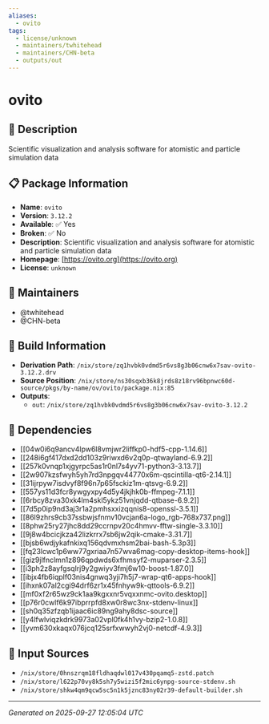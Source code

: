 ```yaml
---
aliases:
  - ovito
tags:
  - license/unknown
  - maintainers/twhitehead
  - maintainers/CHN-beta
  - outputs/out
---
```


# ovito

## 📝 Description

Scientific visualization and analysis software for atomistic and particle simulation data

## 📋 Package Information

- **Name**: `ovito`
- **Version**: `3.12.2`
- **Available**: ✅ Yes
- **Broken**: ✅ No
- **Description**: Scientific visualization and analysis software for atomistic and particle simulation data
- **Homepage**: [https://ovito.org](https://ovito.org)
- **License**: `unknown`
## 👥 Maintainers

- @twhitehead
- @CHN-beta


## 🔧 Build Information

- **Derivation Path**: `/nix/store/zq1hvbk0vdmd5r6vs8g3b06cnw6x7sav-ovito-3.12.2.drv`
- **Source Position**: `/nix/store/ns30sqxb36k8jrds8z18rv96bpnwc60d-source/pkgs/by-name/ov/ovito/package.nix:85`
- **Outputs**:
  - `out`:  `/nix/store/zq1hvbk0vdmd5r6vs8g3b06cnw6x7sav-ovito-3.12.2`

## 🔗 Dependencies

- [[04w0i6q9ancv4lpw6l8vmjwr2liffkp0-hdf5-cpp-1.14.6]]
- [[248i6gf417dxd2dd103z9riwxd6v2q0p-qtwayland-6.9.2]]
- [[257k0vnqp1xjgyrpc5as1r0nl7s4yv71-python3-3.13.7]]
- [[2w907kzsfwyh5yh7rd3npgqv44770x6m-qscintilla-qt6-2.14.1]]
- [[31ijrpyw7isdvyf8f96n7p65fsckiz1m-qtsvg-6.9.2]]
- [[557ys11d3fcr8ywgyxpy4d5y4jkjhk0b-ffmpeg-7.1.1]]
- [[6rbcy8zva30xk4lm4skl5ykz51vnjqdd-qtbase-6.9.2]]
- [[7d5p0ip9nd3aj3r1a2pmhsxxizqqnis8-openssl-3.5.1]]
- [[86l9zhrs9cb37ssbwjsfnmv10vcjan6a-logo_rgb-768x737.png]]
- [[8phw25ry27jhc8dd29ccrnpv20c4hmvv-fftw-single-3.3.10]]
- [[9j8w4bcicjkza42lizkrrx7sb6jw2qik-cmake-3.31.7]]
- [[bjsb6wdjykafnkixq156qdvmxhsm2bai-bash-5.3p3]]
- [[fq23lcwc1p6ww77gxriaa7n57wva6mag-copy-desktop-items-hook]]
- [[giz9jlfnclmn1z896qpdwds6xfhmsyf2-muparser-2.3.5]]
- [[i3ph2z8ayfgsqlrj9y2gwiyv3fmj6w10-boost-1.87.0]]
- [[ibjx4fb6iqplf03nis4gnwq3yji7h5j7-wrap-qt6-apps-hook]]
- [[ihxnk07al2cgi94drf6zr1x45fnhyw9k-qttools-6.9.2]]
- [[mf0xf2r65wz9ck1aa9kgxxnr5vqxxnmc-ovito.desktop]]
- [[p76r0cwlf6k97ibprrpfd8xw0r8wc3nx-stdenv-linux]]
- [[sh0q35zfzqb1ijaac6ic89ng9ahy8dsc-source]]
- [[y4lfwlviqzkdrk9973a02vpl0fk4h1vy-bzip2-1.0.8]]
- [[yvm630xkaqx076jcq125srfxwwyh2vj0-netcdf-4.9.3]]

## 📁 Input Sources

- `/nix/store/0hnszrqm18fldhaqdwl017v430pqamq5-zstd.patch`
- `/nix/store/l622p70vy8k5sh7y5wizi5f2mic6ynpg-source-stdenv.sh`
- `/nix/store/shkw4qm9qcw5sc5n1k5jznc83ny02r39-default-builder.sh`

---
*Generated on 2025-09-27 12:05:04 UTC*
